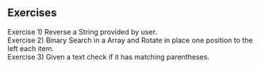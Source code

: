 ## Exercises

Exercise 1) Reverse a String provided by user.<br>
Exercise 2) Binary Search in a Array and Rotate in place one position to the left each item.<br>
Exercise 3) Given a text check if it has matching parentheses.<br>
   



